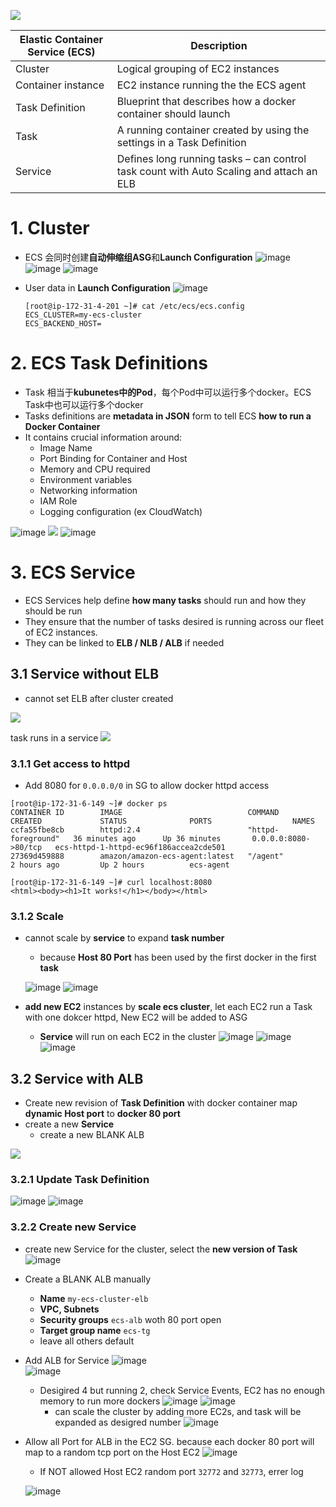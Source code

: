 
![](http://ws1.sinaimg.cn/large/006gDTsUgy1g6fh22582lj30ks088mxh.jpg)


|Elastic Container Service (ECS)| Description|
|-|-|
|Cluster| Logical grouping of EC2 instances|
|Container instance| EC2 instance running the the ECS agent|
|Task Definition| Blueprint that describes how a docker container should launch|
|Task| A running container created by using the settings in a Task Definition|
|Service| Defines long running tasks – can control task count with Auto Scaling and attach an ELB|

# 1. Cluster

- ECS 会同时创建**自动伸缩组ASG**和**Launch Configuration**
  ![image](http://ws4.sinaimg.cn/large/006gDTsUgy1g6gbk6n5v1j311y0dbt9s.jpg)
  ![image](http://wx4.sinaimg.cn/large/006gDTsUgy1g6gbq5nafcj311y0hkq4t.jpg)
  ![image](http://ws1.sinaimg.cn/large/006gDTsUgy1g6gc0n0wvdj30z108aab3.jpg)

- User data in **Launch Configuration**
  ![image](http://wx1.sinaimg.cn/large/006gDTsUgy1g6hp9f6k7ej311y0gljts.jpg)
  ```
  [root@ip-172-31-4-201 ~]# cat /etc/ecs/ecs.config 
  ECS_CLUSTER=my-ecs-cluster
  ECS_BACKEND_HOST=
  ```
  
# 2. ECS Task Definitions
- Task 相当于**kubunetes中的Pod**，每个Pod中可以运行多个docker。ECS Task中也可以运行多个docker
- Tasks definitions are **metadata in JSON** form to tell ECS **how to run a Docker Container**
- It contains crucial information around:
  - Image Name
  - Port Binding for Container and Host
  - Memory and CPU required
  - Environment variables
  - Networking information
  - IAM Role
  - Logging configuration (ex CloudWatch)

![image](http://ws3.sinaimg.cn/large/006gDTsUgy1g6gbulsr1gj311i0c13zs.jpg)
![](http://ws4.sinaimg.cn/large/006gDTsUgy1g6gccam655j311y1vpgqv.jpg)
![image](http://wx4.sinaimg.cn/large/006gDTsUgy1g6gc4dfp2aj311y0lcq50.jpg)


# 3. ECS Service
- ECS Services help define **how many tasks** should run and how they should be run
- They ensure that the number of tasks desired is running across our fleet of EC2 instances.
- They can be linked to **ELB / NLB / ALB** if needed

## 3.1 Service without ELB
- cannot set ELB after cluster created

![](http://wx3.sinaimg.cn/large/006gDTsUgy1g6gdehulhcj30zm18341r.jpg)

task runs in a service 
![](http://wx3.sinaimg.cn/large/006gDTsUgy1g6gghs4gn9j30z40xujtw.jpg)

### 3.1.1 Get access to httpd 
- Add 8080 for `0.0.0.0/0` in SG to allow docker httpd access

```
[root@ip-172-31-6-149 ~]# docker ps
CONTAINER ID        IMAGE                            COMMAND              CREATED             STATUS              PORTS                  NAMES
ccfa55fbe8cb        httpd:2.4                        "httpd-foreground"   36 minutes ago      Up 36 minutes       0.0.0.0:8080->80/tcp   ecs-httpd-1-httpd-ec96f186accea2cde501
27369d459888        amazon/amazon-ecs-agent:latest   "/agent"             2 hours ago         Up 2 hours          ecs-agent

[root@ip-172-31-6-149 ~]# curl localhost:8080
<html><body><h1>It works!</h1></body></html>
```

### 3.1.2 Scale
- cannot scale by **service** to expand **task number**
  - because **Host 80 Port** has been used by the first docker in the first **task**
  
  ![image](http://ws4.sinaimg.cn/large/006gDTsUgy1g6gekvytsxj30tz06jaau.jpg)
  ![image](http://wx1.sinaimg.cn/large/006gDTsUgy1g6gelyopqfj30u30bc75l.jpg)

- **add new EC2** instances by **scale ecs cluster**, let each EC2 run a Task with one dokcer httpd,  New EC2 will be added to ASG
  - **Service** will run on each EC2 in the cluster
  ![image](http://wx3.sinaimg.cn/large/006gDTsUgy1g6geq7hfzyj311y0jo41g.jpg)
  ![image](http://wx4.sinaimg.cn/large/006gDTsUgy1g6geub6rj4j30tz094t9v.jpg)
  ![image](http://wx3.sinaimg.cn/large/006gDTsUgy1g6ggk0s394j310h0fgdhh.jpg)



## 3.2 Service with ALB
- Create new revision of **Task Definition** with docker container map **dynamic Host port** to **docker 80 port**
- create a new **Service**
  - create a new BLANK ALB

![](http://ws1.sinaimg.cn/mw690/006gDTsUgy1g6glxhb8p8j30kw0f2jto.jpg)

### 3.2.1 Update Task Definition
![image](http://wx2.sinaimg.cn/large/006gDTsUgy1g6gj15gub2j30ve0lcdi6.jpg)
![image](http://wx1.sinaimg.cn/large/006gDTsUgy1g6gj24mgmaj311y0hmdhr.jpg)

### 3.2.2 Create new Service
- create new Service for the cluster, select the **new version of Task**
  ![image](http://ws2.sinaimg.cn/large/006gDTsUgy1g6gj3zt2mmj30ne0hmab0.jpg)
  
- Create a BLANK ALB manually
  - **Name**	``my-ecs-cluster-elb``
  - **VPC, Subnets**	
  - **Security groups**	``ecs-alb`` woth 80 port open
  - **Target group name**	``ecs-tg``
  - leave all others default
- Add ALB for Service
  ![image](http://wx3.sinaimg.cn/large/006gDTsUgy1g6gjcgvfsjj30ox0hm75z.jpg)  
  ![image](http://ws3.sinaimg.cn/large/006gDTsUgy1g6gjtq0118j30ry0hmjsr.jpg)  

  - Desigired 4 but running 2, check Service Events, EC2 has no enough memory to run more dockers
    ![image](http://wx4.sinaimg.cn/large/006gDTsUgy1g6gkvhqjtxj30uk0hm76g.jpg)
    ![image](http://ws2.sinaimg.cn/large/006gDTsUgy1g6gkywigcnj30u1088gml.jpg)
    - can scale the cluster by adding more EC2s, and task will be expanded as desigred number
      ![image](http://wx4.sinaimg.cn/large/006gDTsUgy1g6glszywt5j30u5078t9i.jpg)
    
- Allow all Port for ALB in the EC2 SG. because each docker 80 port will map to a random tcp port on the Host EC2
  ![image](http://ws3.sinaimg.cn/large/006gDTsUgy1g6gj9m9iq9j311y0e1di8.jpg)

  - If NOT allowed Host EC2 random port `32772` and `32773`, errer log
  
  ![image](http://ws4.sinaimg.cn/large/006gDTsUgy1g6hh4i4b1dj30u10kln0s.jpg)









































































































































